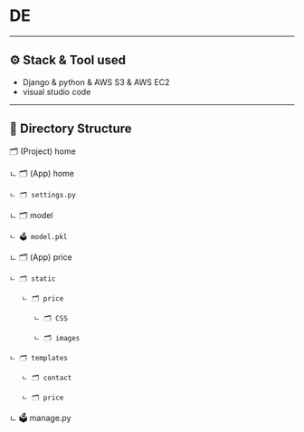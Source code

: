 # DE

---
⚙️ Stack & Tool used
---
- Django & python & AWS S3 & AWS EC2
- visual studio code

---
📂 Directory Structure
---

🗂 (Project) home

 ㄴ 🗂 (App) home
 
    ㄴ 🗂 settings.py
    
 ㄴ 🗂 model
 
    ㄴ 🗳 model.pkl
   
 ㄴ 🗂 (App) price
 
    ㄴ 🗂 static
    
       ㄴ 🗂 price
       
          ㄴ 🗂 CSS
          
          ㄴ 🗂 images
       
    ㄴ 🗂 templates
    
       ㄴ 🗂 contact
       
       ㄴ 🗂 price
       
 ㄴ 🗳 manage.py



